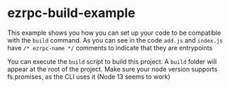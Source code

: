 # ezrpc-build-example

This example shows you how you can set up your code to be compatible with the `build` command. As you can see in the code `add.js` and `index.js` have `/* ezrpc-name */` comments to indicate that they are entrypoints

You can execute the `build` script to build this project. A `build` folder will appear at the root of the project. Make sure your node version supports fs.promises, as the CLI uses it (Node 13 seems to work)
